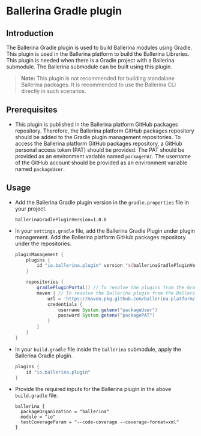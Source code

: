 # Ballerina Gradle plugin

## Introduction

The Ballerina Gradle plugin is used to build Ballerina modules using Gradle. This plugin is used in the Ballerina platform to build the Ballerina Libraries. This plugin is needed when there is a Gradle project with a Ballerina submodule. The Ballerina submodule can be built using this plugin.

>**Note:** This plugin is not recommended for building standalone Ballerina packages. It is recommended to use the Ballerina CLI directly in such scenarios.

## Prerequisites

* This plugin is published in the Ballerina platform GitHub packages repository. Therefore, the Ballerina platform GitHub packages repository should be added to the Gradle plugin management repositories. To access the Ballerina platform GitHub packages repository, a GitHub personal access token (PAT) should be provided. The PAT should be provided as an environment variable named `packagePAT`. The username of the GitHub account should be provided as an environment variable named `packageUser`.

## Usage

* Add the Ballerina Gradle plugin version in the `gradle.properties` file in your project.

  ```properties
  ballerinaGradlePluginVersion=1.0.0
  ```

* In your `settings.gradle` file, add the Ballerina Gradle Plugin under plugin management. Add the Ballerina platform GitHub packages repository under the repositories.

  ```groovy
  pluginManagement {
      plugins {
          id "io.ballerina.plugin" version "${ballerinaGradlePluginVersion}"
      }

      repositories {
          gradlePluginPortal() // To resolve the plugins from the Gradle plugin portal.
          maven { // To resolve the Ballerina plugin from the Ballerina platform GitHub packages repository.
              url = 'https://maven.pkg.github.com/ballerina-platform/*'
              credentials {
                  username System.getenv("packageUser")
                  password System.getenv("packagePAT")
              }
          }
      }
  }
  ```

* In your `build.gradle` file inside the `ballerina` submodule, apply the Ballerina Gradle plugin.

  ```groovy
  plugins {
      id "io.ballerina.plugin"
  }
  ```

* Provide the required inputs for the Ballerina plugin in the above `build.gradle` file.

  ```groovey
  ballerina {
    packageOrganization = "ballerina"
    module = "io"
    testCoverageParam = "--code-coverage --coverage-format=xml"
  }
  ```
